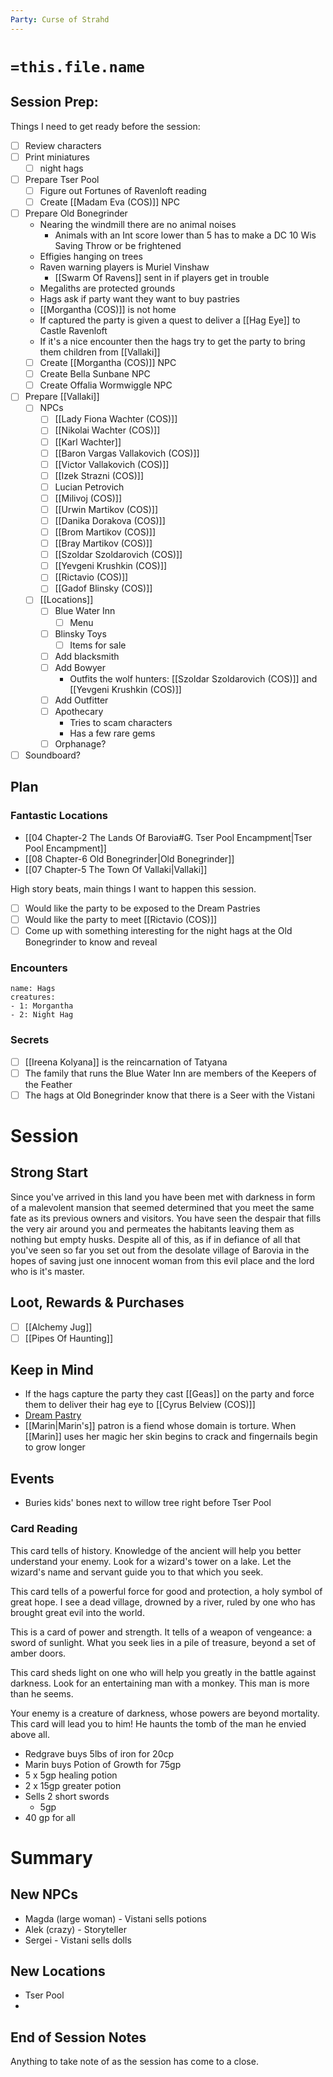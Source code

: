 ```yaml
---
Party: Curse of Strahd
---
```

# `=this.file.name`
## Session Prep:
Things I need to get ready before the session:
- [ ] Review characters
- [ ] Print miniatures
	- [ ] night hags
- [ ] Prepare Tser Pool
	- [ ] Figure out Fortunes of Ravenloft reading
	- [ ] Create [[Madam Eva (COS)]] NPC
- [ ] Prepare Old Bonegrinder
	- Nearing the windmill there are no animal noises
		- Animals with an Int score lower than 5 has to make a DC 10 Wis Saving Throw or be frightened
	- Effigies hanging on trees
	- Raven warning players is Muriel Vinshaw 
		- [[Swarm Of Ravens]] sent in if players get in trouble
	- Megaliths are protected grounds
	- Hags ask if party want they want to buy pastries
	- [[Morgantha (COS)]] is not home
	- If captured the party is given a quest to deliver a [[Hag Eye]] to Castle Ravenloft
	- If it's a nice encounter then the hags try to get the party to bring them children from [[Vallaki]] 
	- [ ] Create [[Morgantha (COS)]] NPC
	- [ ] Create Bella Sunbane NPC
	- [ ] Create Offalia Wormwiggle NPC
- [ ] Prepare [[Vallaki]]
	- [ ] NPCs
		- [ ] [[Lady Fiona Wachter (COS)]]
		- [ ] [[Nikolai Wachter (COS)]] 
		- [ ] [[Karl Wachter]] 
		- [ ] [[Baron Vargas Vallakovich (COS)]] 
		- [ ] [[Victor Vallakovich (COS)]] 
		- [ ] [[Izek Strazni (COS)]]
		- [ ] Lucian Petrovich
		- [ ] [[Milivoj (COS)]]
		- [ ] [[Urwin Martikov (COS)]]
		- [ ] [[Danika Dorakova (COS)]] 
		- [ ] [[Brom Martikov (COS)]] 
		- [ ] [[Bray Martikov (COS)]] 
		- [ ] [[Szoldar Szoldarovich (COS)]] 
		- [ ] [[Yevgeni Krushkin (COS)]] 
		- [ ] [[Rictavio (COS)]] 
		- [ ] [[Gadof Blinsky (COS)]] 
	- [ ] [[Locations]] 
		- [ ] Blue Water Inn
			- [ ] Menu
		- [ ] Blinsky Toys
			- [ ] Items for sale
		- [ ] Add blacksmith
		- [ ] Add Bowyer
			- Outfits the wolf hunters: [[Szoldar Szoldarovich (COS)]] and [[Yevgeni Krushkin (COS)]] 
		- [ ] Add Outfitter
		- [ ] Apothecary
			- Tries to scam characters
			- Has a few rare gems
		- [ ] Orphanage?
- [ ] Soundboard?

## Plan
### Fantastic Locations
- [[04 Chapter-2 The Lands Of Barovia#G. Tser Pool Encampment|Tser Pool Encampment]]
- [[08 Chapter-6 Old Bonegrinder|Old Bonegrinder]]
- [[07 Chapter-5 The Town Of Vallaki|Vallaki]]

High story beats, main things I want to happen this session.
- [ ] Would like the party to be exposed to the Dream Pastries
- [ ] Would like the party to meet [[Rictavio (COS)]] 
- [ ] Come up with something interesting for the night hags at the Old Bonegrinder to know and reveal

### Encounters
```encounter-table
name: Hags
creatures:
- 1: Morgantha
- 2: Night Hag
```

### Secrets
- [ ] [[Ireena Kolyana]] is the reincarnation of Tatyana
- [ ] The family that runs the Blue Water Inn are members of the Keepers of the Feather
- [ ] The hags at Old Bonegrinder know that there is a Seer with the Vistani

# Session
## Strong Start
Since you've arrived in this land you have been met with darkness in form of a malevolent mansion that seemed determined that you meet the same fate as its previous owners and visitors. You have seen the despair that fills the very air around you and permeates the habitants leaving them as nothing but empty husks. Despite all of this, as if in defiance of all that you've seen so far you set out from the desolate village of Barovia in the hopes of saving just one innocent woman from this evil place and the lord who is it's master.

## Loot, Rewards & Purchases
- [ ] [[Alchemy Jug]]
- [ ] [[Pipes Of Haunting]]

## Keep in Mind
- If the hags capture the party they cast [[Geas]] on the party and force them to deliver their hag eye to [[Cyrus Belview (COS)]] 
- [Dream Pastry](https://homebrewery.naturalcrit.com/share/r1-q3tL4LH)
- [[Marin|Marin's]] patron is a fiend whose domain is torture. When [[Marin]] uses her magic her skin begins to crack and fingernails begin to grow longer 

## Events
- Buries kids' bones next to willow tree right before Tser Pool
### Card Reading
This card tells of history. Knowledge of the ancient will help you better understand your enemy.
Look for a wizard's tower on a lake. Let the wizard's name and servant guide you to that which you seek.

This card tells of a powerful force for good and protection, a holy symbol of great hope.
I see a dead village, drowned by a river, ruled by one who has brought great evil into the world.

This is a card of power and strength. It tells of a weapon of vengeance: a sword of sunlight.
What you seek lies in a pile of treasure, beyond a set of amber doors.

This card sheds light on one who will help you greatly in the battle against darkness.
Look for an entertaining man with a monkey. This man is more than he seems.

Your enemy is a creature of darkness, whose powers are beyond mortality. This card will lead you to him!
He haunts the tomb of the man he envied above all.

- Redgrave buys 5lbs of iron for 20cp
- Marin buys Potion of Growth for 75gp
- 5 x 5gp healing potion
- 2 x 15gp greater potion
- Sells 2 short swords
	- 5gp
- 40 gp for all

# Summary
## New NPCs
- Magda (large woman) - Vistani sells potions
- Alek (crazy) - Storyteller
- Sergei - Vistani sells dolls

## New Locations
- Tser Pool
- 

## End of Session Notes
Anything to take note of as the session has come to a close.